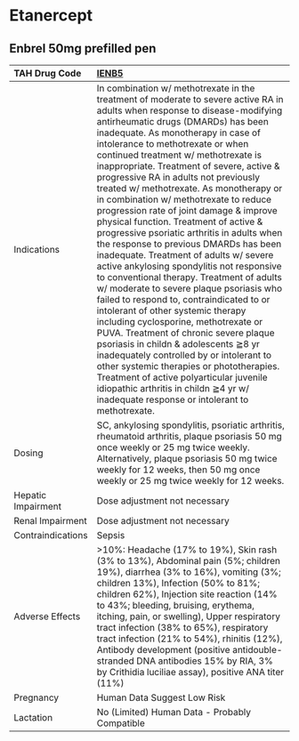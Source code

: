 # Etanercept

## Enbrel 50mg prefilled pen

| TAH Drug Code      | [**IENB5**](https://www.tahsda.org.tw/drugs/hissearch.php?drug_code=IENB5)                                                                                                                                                                                                                                                                                                                                                                                                                                                                                                                                                                                                                                                                                                                                                                                                                                                                                                                                                                                                                                                                                                                                                                                      |
|:-------------------|:----------------------------------------------------------------------------------------------------------------------------------------------------------------------------------------------------------------------------------------------------------------------------------------------------------------------------------------------------------------------------------------------------------------------------------------------------------------------------------------------------------------------------------------------------------------------------------------------------------------------------------------------------------------------------------------------------------------------------------------------------------------------------------------------------------------------------------------------------------------------------------------------------------------------------------------------------------------------------------------------------------------------------------------------------------------------------------------------------------------------------------------------------------------------------------------------------------------------------------------------------------------|
| Indications        | In combination w/ methotrexate in the treatment of moderate to severe active RA in adults when response to disease-modifying antirheumatic drugs (DMARDs) has been inadequate. As monotherapy in case of intolerance to methotrexate or when continued treatment w/ methotrexate is inappropriate. Treatment of severe, active & progressive RA in adults not previously treated w/ methotrexate. As monotherapy or in combination w/ methotrexate to reduce progression rate of joint damage & improve physical function. Treatment of active & progressive psoriatic arthritis in adults when the response to previous DMARDs has been inadequate. Treatment of adults w/ severe active ankylosing spondylitis not responsive to conventional therapy. Treatment of adults w/ moderate to severe plaque psoriasis who failed to respond to, contraindicated to or intolerant of other systemic therapy including cyclosporine, methotrexate or PUVA. Treatment of chronic severe plaque psoriasis in childn & adolescents ≧8 yr inadequately controlled by or intolerant to other systemic therapies or phototherapies. Treatment of active polyarticular juvenile idiopathic arthritis in childn ≧4 yr w/ inadequate response or intolerant to methotrexate. |
| Dosing             | SC, ankylosing spondylitis, psoriatic arthritis, rheumatoid arthritis, plaque psoriasis 50 mg once weekly or 25 mg twice weekly. Alternatively, plaque psoriasis 50 mg twice weekly for 12 weeks, then 50 mg once weekly or 25 mg twice weekly for 12 weeks.                                                                                                                                                                                                                                                                                                                                                                                                                                                                                                                                                                                                                                                                                                                                                                                                                                                                                                                                                                                                    |
| Hepatic Impairment | Dose adjustment not necessary                                                                                                                                                                                                                                                                                                                                                                                                                                                                                                                                                                                                                                                                                                                                                                                                                                                                                                                                                                                                                                                                                                                                                                                                                                   |
| Renal Impairment   | Dose adjustment not necessary                                                                                                                                                                                                                                                                                                                                                                                                                                                                                                                                                                                                                                                                                                                                                                                                                                                                                                                                                                                                                                                                                                                                                                                                                                   |
| Contraindications  | Sepsis                                                                                                                                                                                                                                                                                                                                                                                                                                                                                                                                                                                                                                                                                                                                                                                                                                                                                                                                                                                                                                                                                                                                                                                                                                                          |
| Adverse Effects    | >10%: Headache (17% to 19%), Skin rash (3% to 13%), Abdominal pain (5%; children 19%), diarrhea (3% to 16%), vomiting (3%; children 13%), Infection (50% to 81%; children 62%), Injection site reaction (14% to 43%; bleeding, bruising, erythema, itching, pain, or swelling), Upper respiratory tract infection (38% to 65%), respiratory tract infection (21% to 54%), rhinitis (12%), Antibody development (positive antidouble-stranded DNA antibodies 15% by RIA, 3% by Crithidia luciliae assay), positive ANA titer (11%)                                                                                                                                                                                                                                                                                                                                                                                                                                                                                                                                                                                                                                                                                                                               |
| Pregnancy          | Human Data Suggest Low Risk                                                                                                                                                                                                                                                                                                                                                                                                                                                                                                                                                                                                                                                                                                                                                                                                                                                                                                                                                                                                                                                                                                                                                                                                                                     |
| Lactation          | No (Limited) Human Data - Probably Compatible                                                                                                                                                                                                                                                                                                                                                                                                                                                                                                                                                                                                                                                                                                                                                                                                                                                                                                                                                                                                                                                                                                                                                                                                                   |

